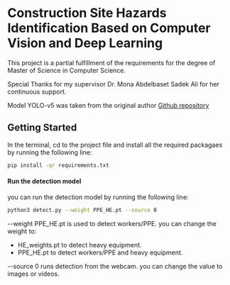 # Construction Site Hazards Identification Based on Computer Vision and Deep Learning

This project is a partial fulfillment of the requirements for the degree of Master of Science in Computer Science.

Special Thanks for my supervisor Dr. Mona Abdelbaset Sadek Ali for her continuous support.

Model YOLO-v5 was taken from the original author [Github repository](https://github.com/ultralytics/yolov5)

## Getting Started

In the terminal, cd to the project file and install all the required packagaes by running the following line:

```bash
pip install -qr requirements.txt
```

#### Run the detection model

you can run the detection model by running the following line: 

```bash
python3 detect.py --weight PPE_HE.pt --source 0
```
--weight PPE_HE.pt is used to detect workers/PPE.
you can change the weight to: 
- HE_weights.pt to detect heavy equipment.
- PPE_HE.pt to detect workers/PPE and heavy equipment.

--source 0 runs detection from the webcam.
you can change the value to images or videos. 

